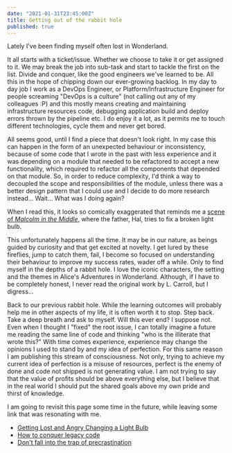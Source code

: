 ```yaml
---
date: "2021-01-31T23:45:00Z"
title: Getting out of the rabbit hole
published: true
---
```


Lately I've been finding myself often lost in Wonderland.

It all starts with a ticket/issue. Whether we choose to take it or get assigned to it. We may break the job into sub-task and start to tackle the first on the list. Divide and conquer, like the good engineers we've learned to be. All this in the hope of chipping down our ever-growing backlog. In my day to day job I work as a DevOps Engineer, or Platform/Infrastructure Engineer for people screaming "DevOps is a culture" (not calling out any of my colleagues :P) and this mostly means creating and maintaining infrastructure resources code, debugging application build and deploy errors thrown by the pipeline etc. I do enjoy it a lot, as it permits me to touch different technologies, cycle them and never get bored.

All seems good, until I find a piece that doesn't look right. In my case this can happen in the form of an unexpected behaviour or inconsistency, because of some code that I wrote in the past with less experience and it was depending on a module that needed to be refactored to accept a new functionality, which required to refactor all the components that depended on that module. So, in order to reduce complexity, I'd think a way to decoupled the scope and responsibilities of the module, unless there was a better design pattern that I could use and I decide to do more research instead... Wait... What was I doing again?

When I read this, it looks so comically exaggerated that reminds me a [scene of _Malcolm in the Middle_](https://youtu.be/AbSehcT19u0), where the father, Hal, tries to fix a broken light bulb.

This unfortunately happens all the time. It may be in our nature, as beings guided by curiosity and that get excited at novelty. I get lured by these fireflies, jump to catch them, fail, I become so focused on understanding their behaviour to improve my success rates, wader off a while. Only to find myself in the depths of a rabbit hole. I love the iconic characters, the setting and the themes in Alice's Adventures in Wonderland. Although, if I have to be completely honest, I never read the original work by L. Carroll, but I digress...

Back to our previous rabbit hole. While the learning outcomes will probably help me in other aspects of my life, it is often worth it to stop. Step back. Take a deep breath and ask to myself. Will this ever end? I suppose not. Even when I thought I "fixed" the root issue, I can totally imagine a future me reading the same line of code and thinking "who is the illiterate that wrote this?" With time comes experience, experience may change the opinions I used to stand by and my idea of perfection. For this same reason I am publishing this stream of consciousness. Not only, trying to achieve my current idea of perfection is a misuse of resources, perfect is the enemy of done and code not shipped is not generating value. I am not trying to say that the value of profits should be above everything else, but I believe that in the real world I should put the shared goals above my own pride and thirst of knowledge.

I am going to revisit this page some time in the future, while leaving some link that was resonating with me.

- [Getting Lost and Angry Changing a Light Bulb](https://www.beingproductive.org/2020/08/getting-lost-and-angry-changing-a-light-bulb/)
- [How to conquer legacy code](https://www.freecodecamp.org/news/conquer-legacy-code-f9e23a6ab758/)
- [Don't fall into the trap of precrastination](https://lifehacker.com/dont-fall-into-the-trap-of-precrastination-1844580800)
